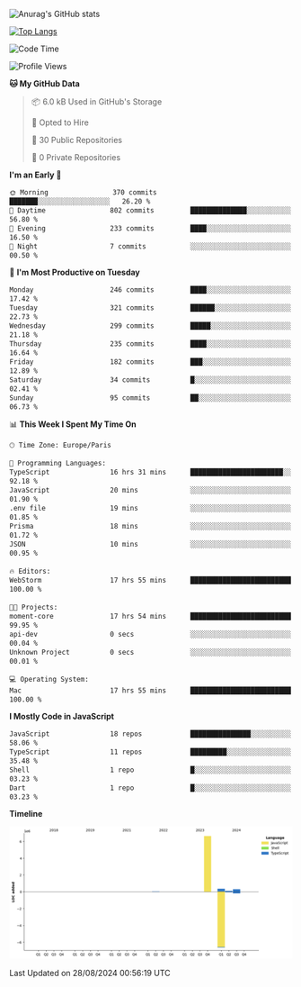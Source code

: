 ![Anurag's GitHub stats](https://github-readme-stats.vercel.app/api?username=sufiane&theme=dark&show_icons=true&count_private=true)


[![Top Langs](https://github-readme-stats.vercel.app/api/top-langs/?username=sufiane&layout=compact)](https://github.com/anuraghazra/github-readme-stats)

<!--START_SECTION:waka-->
![Code Time](http://img.shields.io/badge/Code%20Time-1%2C247%20hrs%2051%20mins-blue)

![Profile Views](http://img.shields.io/badge/Profile%20Views-0-blue)

**🐱 My GitHub Data** 

> 📦 6.0 kB Used in GitHub's Storage 
 > 
> 💼 Opted to Hire
 > 
> 📜 30 Public Repositories 
 > 
> 🔑 0 Private Repositories 
 > 
**I'm an Early 🐤** 

```text
🌞 Morning                370 commits         ███████░░░░░░░░░░░░░░░░░░   26.20 % 
🌆 Daytime                802 commits         ██████████████░░░░░░░░░░░   56.80 % 
🌃 Evening                233 commits         ████░░░░░░░░░░░░░░░░░░░░░   16.50 % 
🌙 Night                  7 commits           ░░░░░░░░░░░░░░░░░░░░░░░░░   00.50 % 
```
📅 **I'm Most Productive on Tuesday** 

```text
Monday                   246 commits         ████░░░░░░░░░░░░░░░░░░░░░   17.42 % 
Tuesday                  321 commits         ██████░░░░░░░░░░░░░░░░░░░   22.73 % 
Wednesday                299 commits         █████░░░░░░░░░░░░░░░░░░░░   21.18 % 
Thursday                 235 commits         ████░░░░░░░░░░░░░░░░░░░░░   16.64 % 
Friday                   182 commits         ███░░░░░░░░░░░░░░░░░░░░░░   12.89 % 
Saturday                 34 commits          █░░░░░░░░░░░░░░░░░░░░░░░░   02.41 % 
Sunday                   95 commits          ██░░░░░░░░░░░░░░░░░░░░░░░   06.73 % 
```


📊 **This Week I Spent My Time On** 

```text
🕑︎ Time Zone: Europe/Paris

💬 Programming Languages: 
TypeScript               16 hrs 31 mins      ███████████████████████░░   92.18 % 
JavaScript               20 mins             ░░░░░░░░░░░░░░░░░░░░░░░░░   01.90 % 
.env file                19 mins             ░░░░░░░░░░░░░░░░░░░░░░░░░   01.85 % 
Prisma                   18 mins             ░░░░░░░░░░░░░░░░░░░░░░░░░   01.72 % 
JSON                     10 mins             ░░░░░░░░░░░░░░░░░░░░░░░░░   00.95 % 

🔥 Editors: 
WebStorm                 17 hrs 55 mins      █████████████████████████   100.00 % 

🐱‍💻 Projects: 
moment-core              17 hrs 54 mins      █████████████████████████   99.95 % 
api-dev                  0 secs              ░░░░░░░░░░░░░░░░░░░░░░░░░   00.04 % 
Unknown Project          0 secs              ░░░░░░░░░░░░░░░░░░░░░░░░░   00.01 % 

💻 Operating System: 
Mac                      17 hrs 55 mins      █████████████████████████   100.00 % 
```

**I Mostly Code in JavaScript** 

```text
JavaScript               18 repos            ███████████████░░░░░░░░░░   58.06 % 
TypeScript               11 repos            █████████░░░░░░░░░░░░░░░░   35.48 % 
Shell                    1 repo              █░░░░░░░░░░░░░░░░░░░░░░░░   03.23 % 
Dart                     1 repo              █░░░░░░░░░░░░░░░░░░░░░░░░   03.23 % 
```



**Timeline**

![Lines of Code chart](https://raw.githubusercontent.com/Sufiane/Sufiane/main/assets/bar_graph.png)


 Last Updated on 28/08/2024 00:56:19 UTC
<!--END_SECTION:waka-->


<!--
**Sufiane/sufiane** is a ✨ _special_ ✨ repository because its `README.md` (this file) appears on your GitHub profile.

Here are some ideas to get you started:

- 🔭 I’m currently working on ...
- 🌱 I’m currently learning ...
- 👯 I’m looking to collaborate on ...
- 🤔 I’m looking for help with ...
- 💬 Ask me about ...
- 📫 How to reach me: ...
- 😄 Pronouns: ...
- ⚡ Fun fact: ...
-->
